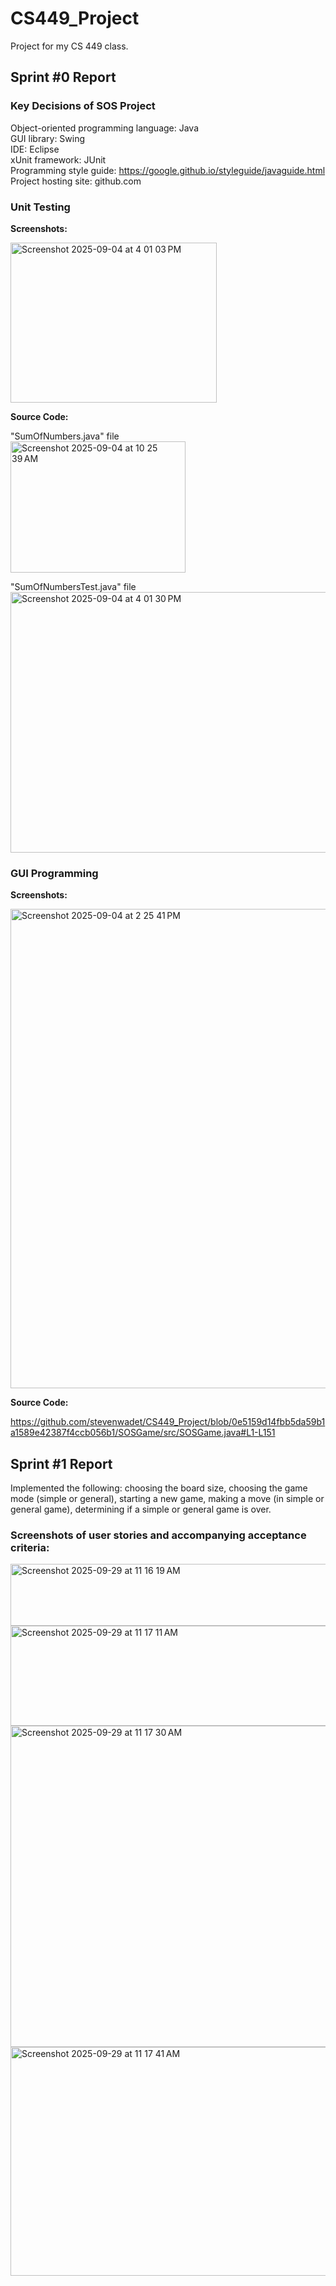 # CS449_Project
Project for my CS 449 class.

## Sprint #0 Report 

### Key Decisions of SOS Project

Object-oriented programming language: Java\
GUI library: Swing\
IDE: Eclipse\
xUnit framework: JUnit\
Programming style guide: https://google.github.io/styleguide/javaguide.html \
Project hosting site: github.com

### Unit Testing

**Screenshots:**

<img width="330" height="256" alt="Screenshot 2025-09-04 at 4 01 03 PM" src="https://github.com/user-attachments/assets/aa2b874f-f2cf-4881-a3f0-9b898d56a531" />




**Source Code:**


"SumOfNumbers.java" file\
<img width="280" height="210" alt="Screenshot 2025-09-04 at 10 25 39 AM" src="https://github.com/user-attachments/assets/ad196fcc-0b42-469a-97e3-1b221f9ead98" />

"SumOfNumbersTest.java" file\
<img width="735" height="417" alt="Screenshot 2025-09-04 at 4 01 30 PM" src="https://github.com/user-attachments/assets/6679661e-747a-4ca5-aa42-2d677066be14" />





### GUI Programming

**Screenshots:**

<img width="798" height="767" alt="Screenshot 2025-09-04 at 2 25 41 PM" src="https://github.com/user-attachments/assets/705e6243-29a2-4664-a662-fae0c12cf590" />


**Source Code:**

https://github.com/stevenwadet/CS449_Project/blob/0e5159d14fbb5da59b1a1589e42387f4ccb056b1/SOSGame/src/SOSGame.java#L1-L151




## Sprint #1 Report

Implemented the following: choosing the board size, choosing the game mode (simple or general), starting a new game, making a move (in simple or general game), determining if a simple or general game is over.

### Screenshots of user stories and accompanying acceptance criteria:

<img width="518" height="99" alt="Screenshot 2025-09-29 at 11 16 19 AM" src="https://github.com/user-attachments/assets/a4c70fc9-4749-4845-aebe-f4c7620c897e" />
<img width="513" height="160" alt="Screenshot 2025-09-29 at 11 17 11 AM" src="https://github.com/user-attachments/assets/161a88ea-8bc5-45bf-acd7-f2b748573efb" />
<img width="516" height="514" alt="Screenshot 2025-09-29 at 11 17 30 AM" src="https://github.com/user-attachments/assets/4bf5bff9-88ba-477c-ab67-4809b6630200" />
<img width="513" height="366" alt="Screenshot 2025-09-29 at 11 17 41 AM" src="https://github.com/user-attachments/assets/8013328c-226b-4ccb-93f3-c2aef111a1d4" />
